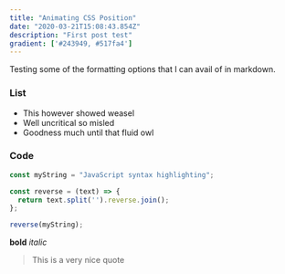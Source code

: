 ```yaml
---
title: "Animating CSS Position"
date: "2020-03-21T15:08:43.854Z"
description: "First post test"
gradient: ['#243949, #517fa4']
---
```



Testing some of the formatting options that I can avail of in markdown.

### List

- This however showed weasel
- Well uncritical so misled
- Goodness much until that fluid owl

### Code

```javascript
const myString = "JavaScript syntax highlighting";

const reverse = (text) => {
  return text.split('').reverse.join();
};

reverse(myString);
```

**bold** *italic*

> This is a very nice quote
